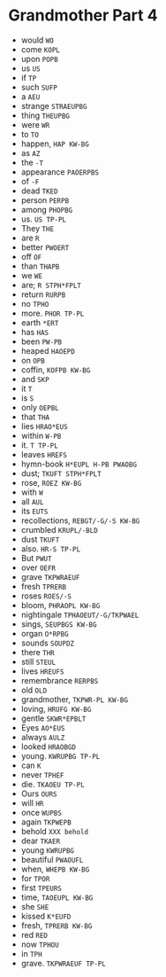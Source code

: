 # Grandmother Part 4

* would `WO`
* come `KOPL`
* upon `POPB`
* us `US`
* if `TP`
* such `SUFP`
* a `AEU`
* strange `STRAEUPBG`
* thing `THEUPBG`
* were `WR`
* to `TO`
* happen, `HAP KW-BG`
* as `AZ`
* the `-T`
* appearance `PAOERPBS`
* of `-F`
* dead `TKED`
* person `PERPB`
* among `PHOPBG`
* us. `US TP-PL`
* They `THE`
* are `R`
* better `PWOERT`
* off `OF`
* than `THAPB`
* we `WE`
* are; `R STPH*FPLT`
* return `RURPB`
* no `TPHO`
* more. `PHOR TP-PL`
* earth `*ERT`
* has `HAS`
* been `PW-PB`
* heaped `HAOEPD`
* on `OPB`
* coffin, `KOFPB KW-BG`
* and `SKP`
* it `T`
* is `S`
* only `OEPBL`
* that `THA`
* lies `HRAO*EUS`
* within `W-PB`
* it. `T TP-PL`
* leaves `HREFS`
* hymn-book `H*EUPL H-PB PWAOBG`
* dust; `TKUFT STPH*FPLT`
* rose, `ROEZ KW-BG`
* with `W`
* all `AUL`
* its `EUTS`
* recollections, `REBGT/-G/-S KW-BG`
* crumbled `KRUPL/-BLD`
* dust `TKUFT`
* also. `HR-S TP-PL`
* But `PWUT`
* over `OEFR`
* grave `TKPWRAEUF`
* fresh `TPRERB`
* roses `ROES/-S`
* bloom, `PHRAOPL KW-BG`
* nightingale `TPHAOEUT/-G/TKPWAEL`
* sings, `SEUPBGS KW-BG`
* organ `O*RPBG`
* sounds `SOUPDZ`
* there `THR`
* still `STEUL`
* lives `HREUFS`
* remembrance `RERPBS`
* old `OLD`
* grandmother, `TKPWR-PL KW-BG`
* loving, `HRUFG KW-BG`
* gentle `SKWR*EPBLT`
* Eyes `AO*EUS`
* always `AULZ`
* looked `HRAOBGD`
* young. `KWRUPBG TP-PL`
* can `K`
* never `TPHEF`
* die. `TKAOEU TP-PL`
* Ours `OURS`
* will `HR`
* once `WUPBS`
* again `TKPWEPB`
* behold `XXX behold`
* dear `TKAER`
* young `KWRUPBG`
* beautiful `PWAOUFL`
* when, `WHEPB KW-BG`
* for `TPOR`
* first `TPEURS`
* time, `TAOEUPL KW-BG`
* she `SHE`
* kissed `K*EUFD`
* fresh, `TPRERB KW-BG`
* red `RED`
* now `TPHOU`
* in `TPH`
* grave. `TKPWRAEUF TP-PL`
